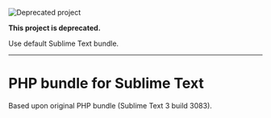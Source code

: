 ![Deprecated project](https://img.shields.io/badge/status-deprecated-red.svg)

**This project is deprecated.**

Use default Sublime Text bundle.

---

# PHP bundle for Sublime Text

Based upon original PHP bundle (Sublime Text 3 build 3083).
